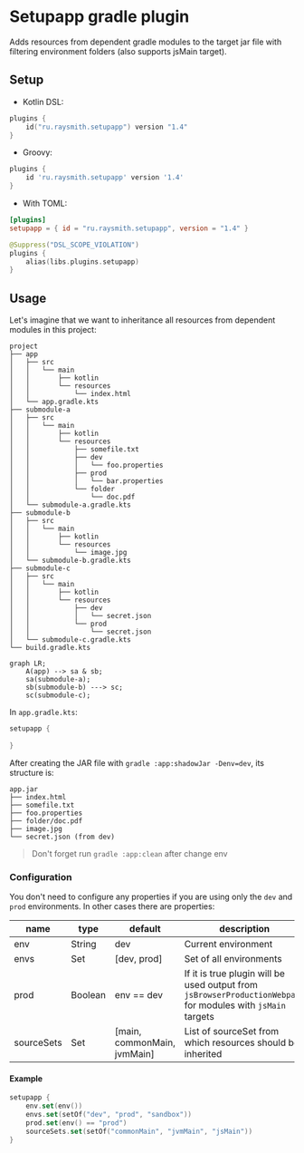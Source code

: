 # Setupapp gradle plugin
Adds resources from dependent gradle modules to the target jar file with filtering environment folders (also supports jsMain target).

## Setup

- Kotlin DSL:
```kotlin
plugins {
    id("ru.raysmith.setupapp") version "1.4"
}
```
- Groovy:
```groovy
plugins {
    id 'ru.raysmith.setupapp' version '1.4'
}
```
- With TOML:
```toml
[plugins]
setupapp = { id = "ru.raysmith.setupapp", version = "1.4" }
```
```kotlin
@Suppress("DSL_SCOPE_VIOLATION")
plugins {
    alias(libs.plugins.setupapp)
}
```

## Usage
Let's imagine that we want to inheritance all resources from dependent modules in this project:
```
project
├── app
│   ├── src
│   │   └── main
│   │       ├── kotlin
│   │       └── resources
│   │           └── index.html
│   └── app.gradle.kts
├── submodule-a
│   ├── src
│   │   └── main
│   │       ├── kotlin
│   │       └── resources
│   │           ├── somefile.txt
│   │           ├── dev
│   │           │   └── foo.properties
│   │           ├── prod
│   │           │   └── bar.properties
│   │           └── folder
│   │               └── doc.pdf
│   └── submodule-a.gradle.kts
├── submodule-b
│   ├── src
│   │   └── main
│   │       ├── kotlin
│   │       └── resources
│   │           └── image.jpg
│   └── submodule-b.gradle.kts
├── submodule-c
│   ├── src
│   │   └── main
│   │       ├── kotlin
│   │       └── resources
│   │           ├── dev
│   │           │   └── secret.json
│   │           └── prod
│   │               └── secret.json
│   └── submodule-c.gradle.kts
└── build.gradle.kts
```

```mermaid
graph LR;
    A(app) --> sa & sb;
    sa(submodule-a);
    sb(submodule-b) ---> sc;
    sc(submodule-c);
```

In `app.gradle.kts`:
```kotlin
setupapp {
    
}
```

After creating the JAR file with `gradle :app:shadowJar -Denv=dev`, its structure is:
```
app.jar
├── index.html
├── somefile.txt
├── foo.properties
├── folder/doc.pdf
├── image.jpg
└── secret.json (from dev)
```
> Don't forget run `gradle :app:clean` after change env

### Configuration
You don't need to configure any properties if you are using only the `dev` and `prod` environments. 
In other cases there are properties:

| name       | type        | default                     | description                                                                                                  |
|------------|-------------|-----------------------------|--------------------------------------------------------------------------------------------------------------|
| env        | String      | dev                         | Current environment                                                                                          |
| envs       | Set<String> | [dev, prod]                 | Set of all environments                                                                                      |
| prod       | Boolean     | env == dev                  | If it is true plugin will be used output from `jsBrowserProductionWebpack` for modules with `jsMain` targets |
| sourceSets | Set<String> | [main, commonMain, jvmMain] | List of sourceSet from which resources should be inherited                                                   |

#### Example
``` kotlin
setupapp {
    env.set(env())
    envs.set(setOf("dev", "prod", "sandbox"))
    prod.set(env() == "prod")
    sourceSets.set(setOf("commonMain", "jvmMain", "jsMain"))
}
```